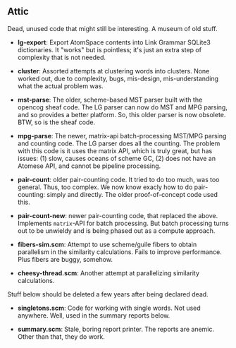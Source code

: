 Attic
-----
Dead, unused code that might still be interesting. A museum of old
stuff.

* __lg-export__: Export AtomSpace contents into Link Grammar SQLite3
    dictionaries. It "works" but is pointless; it's just an extra
    step of complexity that is not needed.

* __cluster__: Assorted attempts at clustering words into clusters.
    None worked out, due to complexity, bugs, mis-design,
    mis-understanding what the actual problem was.

* __mst-parse__: The older, scheme-based MST parser built with the
    opencog sheaf code. The LG parser can now do MST and MPG parsing,
    and so provides a better platform. So, this older parser is now
    obsolete. BTW, so is the sheaf code.

* __mpg-parse__: The newer, matrix-api batch-processing MST/MPG
    parsing and counting code. The LG parser does all the counting.
    The problem with this code is it uses the matrix API, which is
    truly great, but has issues: (1) slow, causes oceans of scheme GC,
    (2) does not have an Atomese API, and cannot be pipeline processing.

* __pair-count__: older pair-counting code. It tried to do too much,
    was too general. Thus, too complex. We now know exacly how to do
    pair-counting: simply and directly. The older proof-of-concept
    code used this.

* __pair-count-new__: newer pair-counting code, that replaced the above.
    Implements `matrix`-API for batch processing. But batch processing
    turns out to be unwieldy and is being phased out as a compute approach.

* __fibers-sim.scm__: Attempt to use scheme/guile fibers to obtain
    parallelism in the similarity calculations. Fails to improve
    performance. Plus fibers are buggy, somehow.

* __cheesy-thread.scm__: Another attempt at parallelizing similarity
    calculations.
 
Stuff below should be deleted a few years after being declared dead.

* __singletons.scm__: Code for working with single words.  Not used
    anywhere. Well, used in the summary reports below.

* __summary.scm__: Stale, boring report printer. The reports are anemic.
    Other than that, they do work.
